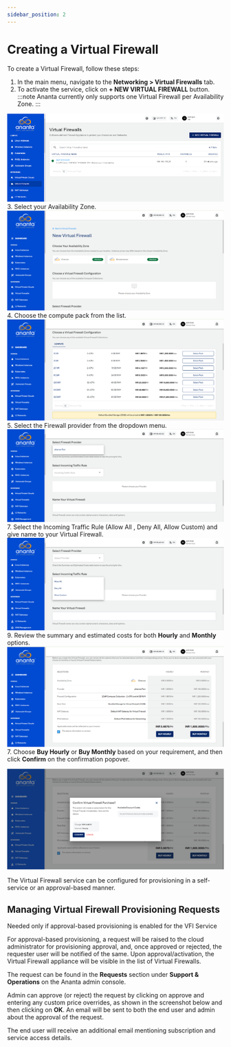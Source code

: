 ```yaml
---
sidebar_position: 2
---
```

# Creating a Virtual Firewall

 To create a Virtual Firewall, follow these steps:
 
 1. In the main menu, navigate to the **Networking > Virtual Firewalls** tab. 
 2. To activate the service, click on **+ NEW VIRTUAL FIREWALL** button.
  :::note
    Ananta currently only supports one Virtual Firewall per Availability Zone.
  :::

![Creating a Virtual Firewall](img/CreatingaVirtualFirewall1.png)
3. Select your Availability Zone.
![Creating a Virtual Firewall](img/CreatingaVirtualFirewall2.png)
4. Choose the compute pack from the list.
![Creating a Virtual Firewall](img/CreatingaVirtualFirewall3.png)
5. Select the Firewall provider from the dropdown menu.<br />
![Firewall Provider](img/FirewallProvider.png)
7. Select the Incoming Traffic Rule (Allow All , Deny All, Allow Custom) and give name to your Virtual Firewall.
![Incoming Traffic Rule](img/TrafficRule.png)
9. Review the summary and estimated costs for both **Hourly** and **Monthly** options.
![Creating a Virtual Firewall](img/CreatingaVirtualFirewall5.png)
7. Choose **Buy Hourly** or **Buy Monthly** based on your requirement, and then click **Confirm** on the confirmation popover.

![Creating a Virtual Firewall](img/CreatingaVirtualFirewall6.png)

The Virtual Firewall service can be configured for provisioning in a self-service or an approval-based manner.

## Managing Virtual Firewall Provisioning Requests

Needed only if approval-based provisioning is enabled for the VFI Service

For approval-based provisioning, a request will be raised to the cloud administrator for provisioning approval, and, once approved or rejected, the requester user will be notified of the same. Upon approval/activation, the Virtual Firewall appliance will be visible in the list of Virtual Firewalls.

The request can be found in the **Requests** section under **Support & Operations** on the Ananta admin console.

Admin can approve (or reject) the request by clicking on approve and entering any custom price overrides, as shown in the screenshot below and then clicking on **OK**. An email will be sent to both the end user and admin about the approval of the request.

The end user will receive an additional email mentioning subscription and service access details.

